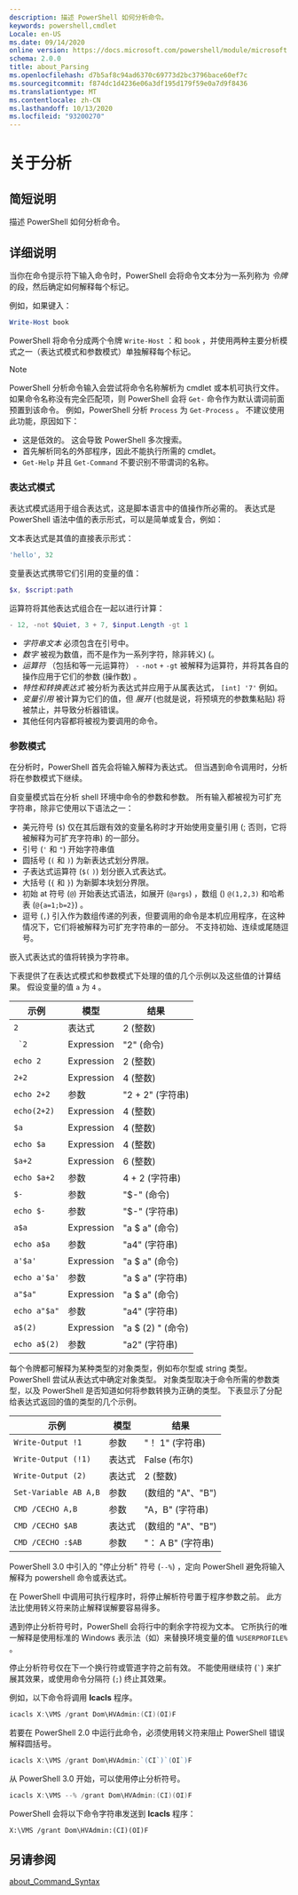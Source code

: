 ```yaml
---
description: 描述 PowerShell 如何分析命令。
keywords: powershell,cmdlet
Locale: en-US
ms.date: 09/14/2020
online version: https://docs.microsoft.com/powershell/module/microsoft.powershell.core/about/about_parsing?view=powershell-5.1&WT.mc_id=ps-gethelp
schema: 2.0.0
title: about_Parsing
ms.openlocfilehash: d7b5af8c94ad6370c69773d2bc3796bace60ef7c
ms.sourcegitcommit: f874dc1d4236e06a3df195d179f59e0a7d9f8436
ms.translationtype: MT
ms.contentlocale: zh-CN
ms.lasthandoff: 10/13/2020
ms.locfileid: "93200270"
---
```

# <a name="about-parsing"></a>关于分析

## <a name="short-description"></a>简短说明

描述 PowerShell 如何分析命令。

## <a name="long-description"></a>详细说明

当你在命令提示符下输入命令时，PowerShell 会将命令文本分为一系列称为 _令牌_ 的段，然后确定如何解释每个标记。

例如，如果键入：

```powershell
Write-Host book
```

PowerShell 将命令分成两个令牌 `Write-Host` ：和 `book` ，并使用两种主要分析模式之一（表达式模式和参数模式）单独解释每个标记。

> [!NOTE]
> PowerShell 分析命令输入会尝试将命令名称解析为 cmdlet 或本机可执行文件。 如果命令名称没有完全匹配项，则 PowerShell 会将 `Get-` 命令作为默认谓词前面预置到该命令。 例如，PowerShell 分析 `Process` 为 `Get-Process` 。 不建议使用此功能，原因如下：
>
> - 这是低效的。 这会导致 PowerShell 多次搜索。
> - 首先解析同名的外部程序，因此不能执行所需的 cmdlet。
> - `Get-Help` 并且 `Get-Command` 不要识别不带谓词的名称。

### <a name="expression-mode"></a>表达式模式

表达式模式适用于组合表达式，这是脚本语言中的值操作所必需的。 表达式是 PowerShell 语法中值的表示形式，可以是简单或复合，例如：

文本表达式是其值的直接表示形式：

```powershell
'hello', 32
```

变量表达式携带它们引用的变量的值：

```powershell
$x, $script:path
```

运算符将其他表达式组合在一起以进行计算：

```powershell
- 12, -not $Quiet, 3 + 7, $input.Length -gt 1
```

- _字符串文本_ 必须包含在引号中。
- _数字_ 被视为数值，而不是作为一系列字符，除非转义)  (。
- _运算符_ （包括和等一元运算符） `-` `-not` `+` `-gt` 被解释为运算符，并将其各自的操作应用于它们的参数 (操作数) 。
- _特性和转换表达式_ 被分析为表达式并应用于从属表达式， `[int] '7'` 例如。
- _变量引用_ 被计算为它们的值，但 _展开_ (也就是说，将预填充的参数集粘贴) 将被禁止，并导致分析器错误。
- 其他任何内容都将被视为要调用的命令。

### <a name="argument-mode"></a>参数模式

在分析时，PowerShell 首先会将输入解释为表达式。 但当遇到命令调用时，分析将在参数模式下继续。

自变量模式旨在分析 shell 环境中命令的参数和参数。 所有输入都被视为可扩充字符串，除非它使用以下语法之一：

- 美元符号 (`$`) 仅在其后跟有效的变量名称时才开始使用变量引用 (; 否则，它将被解释为可扩充字符串) 的一部分。
- 引号 (`'` 和 `"`) 开始字符串值
- 圆括号 (`(` 和 `)`) 为新表达式划分界限。
- 子表达式运算符 (`$(` `)`) 划分嵌入式表达式。
- 大括号 (`{` 和 `}`) 为新脚本块划分界限。
- 初始 at 符号 (`@`) 开始表达式语法，如展开 (`@args`) ，数组 () `@(1,2,3)` 和哈希表 (`@{a=1;b=2}`) 。
- 逗号 (`,`) 引入作为数组传递的列表，但要调用的命令是本机应用程序，在这种情况下，它们将被解释为可扩充字符串的一部分。 不支持初始、连续或尾随逗号。

嵌入式表达式的值将转换为字符串。

下表提供了在表达式模式和参数模式下处理的值的几个示例以及这些值的计算结果。 假设变量的值 `a` 为 `4` 。

|       示例        |    模型    |      结果       |
| -------------------- | ---------- | ----------------- |
| `2`                  | 表达式 | 2 (整数)        |
| `` `2``              | Expression | "2" (命令)      |
| `echo 2`             | Expression | 2 (整数)        |
| `2+2`                | Expression | 4 (整数)        |
| `echo 2+2`           | 参数   | "2 + 2" (字符串)     |
| `echo(2+2)`          | Expression | 4 (整数)        |
| `$a`                 | Expression | 4 (整数)        |
| `echo $a`            | Expression | 4 (整数)        |
| `$a+2`               | Expression | 6 (整数)        |
| `echo $a+2`          | 参数   | 4 + 2 (字符串)       |
| `$-`                 | 参数   | "$-" (命令)     |
| `echo $-`            | 参数   | "$-" (字符串)      |
| `a$a`                | Expression | "a $ a" (命令)    |
| `echo a$a`           | 参数   | "a4" (字符串)      |
| `a'$a'`              | Expression | "a $ a" (命令)    |
| `echo a'$a'`         | 参数   | "a $ a" (字符串)     |
| `a"$a"`              | Expression | "a $ a" (命令)    |
| `echo a"$a"`         | 参数   | "a4" (字符串)      |
| `a$(2)`              | Expression | "a $ (2) " (命令)  |
| `echo a$(2)`         | 参数   | "a2" (字符串)      |

每个令牌都可解释为某种类型的对象类型，例如布尔型或 string 类型。 PowerShell 尝试从表达式中确定对象类型。
对象类型取决于命令所需的参数类型，以及 PowerShell 是否知道如何将参数转换为正确的类型。 下表显示了分配给表达式返回的值的类型的几个示例。

|       示例          |    模型    |     结果      |
| ---------------------- | ---------- | --------------- |
| `Write-Output !1`      | 参数   | "！ 1" (字符串)    |
| `Write-Output (!1)`    | 表达式 | False (布尔)  |
| `Write-Output (2)`     | 表达式 | 2 (整数)      |
| `Set-Variable AB A,B`  | 参数   |  (数组的 "A"、"B")  |
| `CMD /CECHO A,B`       | 参数   | "A，B" (字符串)   |
| `CMD /CECHO $AB`       | 表达式 |  (数组的 "A"、"B")  |
| `CMD /CECHO :$AB`      | 参数   | "： A B" (字符串)  |

PowerShell 3.0 中引入的 "停止分析" 符号 (`--%`) ，定向 PowerShell 避免将输入解释为 powershell 命令或表达式。

在 PowerShell 中调用可执行程序时，将停止解析符号置于程序参数之前。 此方法比使用转义符来防止解释误解要容易得多。

遇到停止分析符号时，PowerShell 会将行中的剩余字符视为文本。 它所执行的唯一解释是使用标准的 Windows 表示法（如）来替换环境变量的值 `%USERPROFILE%` 。

停止分析符号仅在下一个换行符或管道字符之前有效。 不能使用继续符 (`` ` ``) 来扩展其效果，或使用命令分隔符 (`;`) 终止其效果。

例如，以下命令将调用 **Icacls** 程序。

```powershell
icacls X:\VMS /grant Dom\HVAdmin:(CI)(OI)F
```

若要在 PowerShell 2.0 中运行此命令，必须使用转义符来阻止 PowerShell 错误解释圆括号。

```powershell
icacls X:\VMS /grant Dom\HVAdmin:`(CI`)`(OI`)F
```

从 PowerShell 3.0 开始，可以使用停止分析符号。

```powershell
icacls X:\VMS --% /grant Dom\HVAdmin:(CI)(OI)F
```

PowerShell 会将以下命令字符串发送到 **Icacls** 程序：

`X:\VMS /grant Dom\HVAdmin:(CI)(OI)F`

## <a name="see-also"></a>另请参阅

[about_Command_Syntax](about_Command_Syntax.md)

